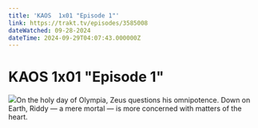 ```yaml
---
title: 'KAOS  1x01 "Episode 1"' 
link: https://trakt.tv/episodes/3585008
dateWatched: 09-28-2024
dateTime: 2024-09-29T04:07:43.000000Z
---
```

# KAOS  1x01 "Episode 1"

![](https://walter-r2.trakt.tv/images/episodes/003/585/008/screenshots/thumb/f142abdc3c.jpg)On the holy day of Olympia, Zeus questions his omnipotence. Down on Earth, Riddy — a mere mortal — is more concerned with matters of the heart.